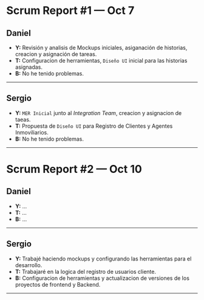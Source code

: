 # Scrum Report #1 — Oct 7

## Daniel

- **Y:** Revisión y analisis de Mockups iniciales, asiganación de historias, creacion y asignación de tareas.
- **T:** Configuracion de herramientas, `Diseño UI` inicial para las historias asignadas.
- **B:** No he tenido problemas.

---

## Sergio

- **Y:** `MER Inicial` junto al _Integration Team_, creacion y asignacion de taeas.
- **T:** Propuesta de `Diseño UI` para Registro de Clientes y Agentes Inmoviliarios.
- **B:** No he tenido problemas.

---

# Scrum Report #2 — Oct 10

## Daniel

- **Y:** ...
- **T:** ...
- **B:** ...

---

## Sergio

- **Y:** Trabajé haciendo mockups y configurando las herramientas para el desarrollo.
- **T:** Trabajaré en la logica del registro de usuarios cliente.
- **B:** Configuracion de herramientas y actualizacion de versiones de los proyectos de frontend y Backend.

---
